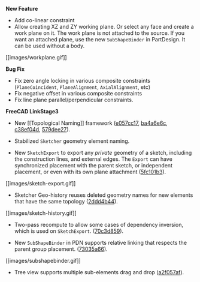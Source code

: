 __New Feature__

* Add co-linear constraint
* Allow creating XZ and ZY working plane. Or select any face and create a work
  plane on it. The work plane is not attached to the source. If you want an
  attached plane, use the new `SubShapeBinder` in PartDesign. It can be used
  without a body.

[[images/workplane.gif]]

__Bug Fix__

* Fix zero angle locking in various composite constraints (`PlaneCoincident`, 
  `PlaneAlignment`, `AxialAlignment`, etc)
* Fix negative offset in various composite constraints
* Fix line plane parallel/perpendicular constraints.

__FreeCAD LinkStage3__

* New [[Topological Naming]] framework
  ([e057cc17](/realthunder/FreeCAD/commit/e057cc1728a28b60b96bd5aafca00536924eda9d),
  [ba4a6e6c](/realthunder/FreeCAD/commit/ba4a6e6c1d8af75b0aac04f03aaec1cec16663c6),
  [c38ef04d](/realthunder/FreeCAD/commit/c38ef04d7a84633450e956e672d840b77f88201b),
  [579dee27](/realthunder/FreeCAD/commit/579dee27ceddcf566436bbbc61793f147bc8bd70)).

* Stabilized `Sketcher` geometry element naming.

* <a name="export"></a>New `SketchExport` to export any _private_ geometry of a sketch, including
  the construction lines, and external edges. The `Export` can have
  synchronized placement with the parent sketch, or independent placement, or
  even with its own plane attachment
  ([5fc101b3](/realthunder/FreeCAD/commit/5fc101b3290555faeec8adb5081e92e38cc9c387)).

[[images/sketch-export.gif]]

* Sketcher Geo-history reuses deleted geometry names for new elements that
  have the same topology
  ([2ddd4b44](/realthunder/FreeCAD/commit/2ddd4b44b900ff718b856ac54d9f99f31e091087)).

[[images/sketch-history.gif]]

* Two-pass recompute to allow some cases of dependency inversion, which is used on `SketchExport`.
  ([70c3d859](/realthunder/FreeCAD/commit/70c3d8596b36b411268b4e743146b4073999e7e2)).

* New `SubShapeBinder` in PDN supports relative linking that respects the
  parent group placement.
  ([73035a66](/realthunder/FreeCAD/commit/73035a6608921cb91bb0852e0b042e1f99469ec2)).

[[images/subshapebinder.gif]]

* Tree view supports multiple sub-elements drag and drop
  ([a2f057af](/realthunder/FreeCAD/commit/a2f057afb2dd9b45965cee717fd18ae54013410f)).



